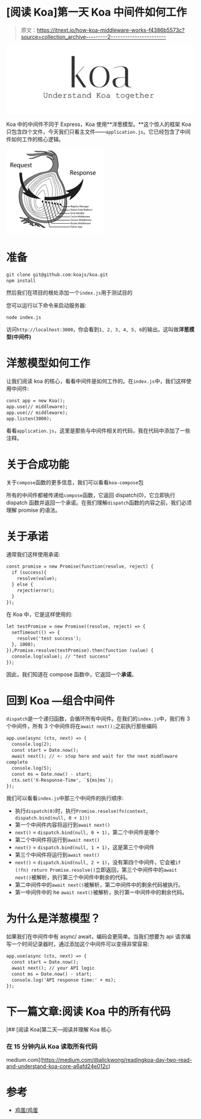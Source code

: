 # [阅读 Koa]第一天 Koa 中间件如何工作

> 原文：<https://itnext.io/how-koa-middleware-works-f4386b5573c?source=collection_archive---------2----------------------->

![](img/a40ae1723f7baecead42f00da332f91d.png)

Koa 中的中间件不同于 Express，Koa 使用**洋葱模型。**这个惊人的框架 Koa 只包含四个文件，今天我们只看主文件——`application.js`。它已经包含了中间件如何工作的核心逻辑。

![](img/fccfdc32e34ce1c79e69c4f755680526.png)

# 准备

```
git clone git@github.com:koajs/koa.git
npm install
```

然后我们在项目的根处添加一个`index.js`用于测试目的

您可以运行以下命令来启动服务器:

```
node index.js
```

访问`http://localhost:3000`，你会看到`1, 2, 3, 4, 5, 6`的输出。这叫做**洋葱模型(中间件)**

# 洋葱模型如何工作

让我们阅读 koa 的核心，看看中间件是如何工作的。在`index.js`中，我们这样使用中间件:

```
const app = new Koa();
app.use(// middleware);
app.use(// middleware);
app.listen(3000);
```

看看`application.js`，这里是那些与中间件相关的代码，我在代码中添加了一些注释。

# 关于合成功能

关于`compose`函数的更多信息，我们可以看看`koa-compose`包

所有的中间件都被传递给`compose`函数，它返回 dispatch(0)，它立即执行 dispatch 函数并返回一个承诺。在我们理解`dispatch`函数的内容之前，我们必须理解 promise 的语法。

# 关于承诺

通常我们这样使用承诺:

```
const promise = new Promise(function(resolve, reject) {
  if (success){
    resolve(value);
  } else {
    reject(error);
  }
});
```

在 Koa 中，它是这样使用的:

```
let testPromise = new Promise((resolve, reject) => {
  setTimeout(() => {
    resolve('test success');
  }, 1000);
});Promise.resolve(testPromise).then(function (value) {
  console.log(value); // "test success"
});
```

因此，我们知道在 compose 函数中，它返回一个**承诺**。

# 回到 Koa —组合中间件

`dispatch`是一个递归函数，会循环所有中间件。在我们的`index.js`中，我们有 3 个中间件，所有 3 个中间件将在`await next();`之前执行那些编码

```
app.use(async (ctx, next) => {
  console.log(2);
  const start = Date.now();
  await next(); // <- stop here and wait for the next middleware complete
  console.log(5);
  const ms = Date.now() - start;
  ctx.set('X-Response-Time', `${ms}ms`);
});
```

我们可以看看`index.js`中那三个中间件的执行顺序:

*   执行`dispatch(0)`时，执行`Promise.resolve(fn(context, dispatch.bind(null, 0 + 1)))`
*   第一个中间件内容将运行到`await next()`
*   `next()` = `dispatch.bind(null, 0 + 1)`，第二个中间件是哪个
*   第二个中间件将运行到`await next()`
*   `next()` = `dispatch.bind(null, 1 + 1)`，这是第三个中间件
*   第三个中间件将运行到`await next()`
*   `next()` = `dispatch.bind(null, 2 + 1)`，没有第四个中间件，它会被`if (!fn) return Promise.resolve()`立即返回，第三个中间件中的`await next()`被解析，执行第三个中间件中剩余的代码。
*   第二中间件中的`await next()`被解析，第二中间件中的剩余代码被执行。
*   第一中间件中的 he `await next()`被解析，执行第一中间件中的剩余代码。

# 为什么是洋葱模型？

如果我们在中间件中有 async/ await，编码会更简单。当我们想要为 api 请求编写一个时间记录器时，通过添加这个中间件可以变得非常容易:

```
app.use(async (ctx, next) => {
  const start = Date.now();
  await next(); // your API logic
  const ms = Date.now() - start;
  console.log('API response time:' + ms);
});
```

# 下一篇文章:阅读 Koa 中的所有代码

[](https://medium.com/@alickwong/readingkoa-day-two-read-and-understand-koa-core-a6afd24e012c) [## [阅读 Koa]第二天—阅读并理解 Koa 核心

### 在 15 分钟内从 Koa 读取所有代码

medium.com](https://medium.com/@alickwong/readingkoa-day-two-read-and-understand-koa-core-a6afd24e012c) 

# 参考

*   [鸡蛋/鸡蛋](https://github.com/eggjs/egg/blob/master/docs/source/en/intro/egg-and-koa.md)
